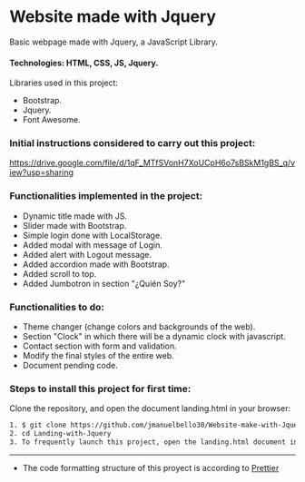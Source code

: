 # Website made with Jquery

Basic webpage made with Jquery, a JavaScript Library.

#### Technologies: HTML, CSS, JS, Jquery.

Libraries used in this project:
   - Bootstrap.
   - Jquery.
   - Font Awesome.

### Initial instructions considered to carry out this project:

https://drive.google.com/file/d/1qF_MTfSVonH7XoUCpH6o7sBSkM1gBS_q/view?usp=sharing

### Functionalities implemented in the project:

   - Dynamic title made with JS.
   - Slider made with Bootstrap.
   - Simple login done with LocalStorage.
   - Added modal with message of Login.
   - Added alert with Logout message.
   - Added accordion made with Bootstrap.
   - Added scroll to top.
   - Added Jumbotron in section "¿Quién Soy?"

### Functionalities to do:

   - Theme changer (change colors and backgrounds of the web).
   - Section "Clock" in which there will be a dynamic clock with javascript.
   - Contact section with form and validation.
   - Modify the final styles of the entire web.
   - Document pending code.

### Steps to install this project for first time: 

Clone the repository, and open the document landing.html in your browser:

```sh
1. $ git clone https://github.com/jmanuelbello30/Website-make-with-Jquery.git
2. cd Landing-with-Jquery
3. To frequently launch this project, open the landing.html document in your browser or refresh the page where you first opened the project.
```
---
- The code formatting structure of this proyect is according to [Prettier](https://prettier.io/)